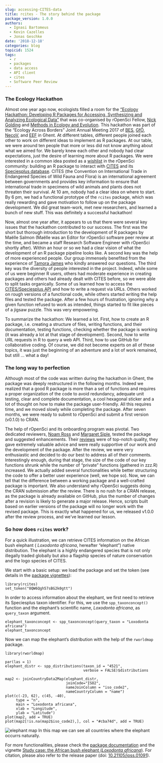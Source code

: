```yaml
---
slug: accessing-CITES-data
title: rcites - The story behind the package
package_version: 1.0.0
authors:
  - Ignasi Bartomeus
  - Kevin Cazelles
  - Jonas Geschke
date: '2018-12-18'
categories: blog
topicid: 1524
tags:
  - r
  - packages
  - data access
  - API client
  - cites
  - Software Peer Review
---
```


### The Ecology Hackathon

Almost one year ago now, ecologists filled a room for the [“Ecology Hackathon: Developing R Packages for Accessing, Synthesizing and Analyzing Ecological Data”](https://methodsblog.com/2018/01/23/ecology-hackathon/) that was co-organised by rOpenSci Fellow, [Nick Golding](https://twitter.com/_nickgolding_) and [Methods in Ecology and Evolution](https://besjournals.onlinelibrary.wiley.com/journal/2041210x). This hackathon was part of the “Ecology Across Borders” Joint Annual Meeting 2017 of [BES](https://www.britishecologicalsociety.org/), [GfÖ](http://www.gfoe.org/en), [NecoV](http://www.necov.org/), and [EEF](http://www.europeanecology.org/) in Ghent. At different tables, different people joined each other to work on different ideas to implement as R packages. At our table, we were around ten people that more or less did not know anything about what we aimed for. We barely knew each other and nobody had clear expectations, just the desire of learning more about R packages. We were interested in a common idea posted as a [wishlist](https://github.com/ropensci/wishlist/issues/29) in the rOpenSci community: building an R package to interact with [CITES](https://cites.org/) and its [Speciesplus database](https://speciesplus.net). CITES (the Convention on International Trade in Endangered Species of Wild Fauna and Flora) is an international agreement between governments and provides key information to ensure that international trade in specimens of wild animals and plants does not threaten their survival. At 10 am, nobody had a clear idea on where to start. By 6 pm, we had a functional prototype of the `rcites` package, which was really rewarding and gave motivation to follow up on the package development. We did great team-work, met new researchers, and learned a bunch of new stuff. This was definitely a successful hackathon!   

Now, almost one year after, it appears to us that there were several key issues that the hackathon contributed to our success. The first was the short but thorough introduction to the development of R packages by Maëlle Salmon (Maëlle was an Editor for rOpenSci software peer review at the time, and became a staff Research Software Engineer with rOpenSci shortly after). Within an hour or so we had a clear vision of what the development of an R package pipeline looks like. A second key was the help of more experienced people. Our group immensely benefited from the experience of [Tamora James](https://twitter.com/soayipm) who kindly answered our questions. The third key was the diversity of people interested in the project. Indeed, while some of us were beginner R users, others had moderate experience in creating packages and others had already dealt with CITES before, so we were able to split tasks organically. Some of us learned how to access the [CITES/Speciesplus API](https://api.speciesplus.net/) and how to write a request via URLs. Others worked on rough versions of a functional code, while others started writing the help files and tested the package. After a few hours of frustration, ignoring why a given function refused to work as intended, things started to fit like pieces of a jigsaw puzzle. This was very empowering.   

To summarize the hackathon: We learned a lot. First, how to create an R package, i.e. creating a structure of files, writing functions, and their documentation, testing functions, checking whether the package is working (it was already a lot at that stage of development). Second, how to write URL requests in R to query a web API. Third, how to use GitHub for collaborative coding. Of course, we did not become experts on all of these topics, it was just the beginning of an adventure and a lot of work remained, but still … what a day!   

### The long way to perfection   

Although most of the code was written during the hackathon in Ghent, the package was deeply restructured in the following months. Indeed we realized that a good R package is more than a set of functions and requires a proper organization of the code to avoid redundancy, adequate unit testing, clear and complete documentation, a cool hexagonal sticker and a lot of thought on how to make the package user-friendly. All this requires time, and we moved slowly while completing the package. After seven months, we were ready to submit to rOpenSci and submit a first version (v0.1.0) to CRAN.   

The help of rOpenSci and its onboarding program was pivotal. Two dedicated reviewers, [Noam Ross](https://twitter.com/noamross) and [Margaret Siple](https://twitter.com/margaretsiple), tested the package and suggested enhancements. Their [reviews](https://github.com/ropensci/onboarding/issues/244) were of top-notch quality, they gave extremely valuable advice and were really supportive of our work and the development of the package. After the review, we were very enthusiastic and decided to do our best to address all of their comments. Interestingly enough, during that stage, the size of the code of our key functions shrunk while the number of “private” functions (gathered in zzz.R) increased. We actually added several functionalities while better structuring the code to offer a better user experience (well, we hope so). Now, we can tell that the difference between a working package and a well-crafted package is important. We also understand why rOpenSci suggests doing the CRAN submission after the review. There is no rush for a CRAN release, as the package is already available on GitHub, plus the number of changes after a revision is likely to generate a major release. Hence, scripts built based on earlier versions of the package will no longer work with the revised package. This is exactly what happened for us, we released v1.0.0 after the review process, and we’ve learned our lesson.  

### So how does `rcites` work?   

For a quick illustration, we can retrieve CITES information on the African bush elephant ( _Loxodonta africana_, hereafter “elephant”) native distribution. The elephant is a highly endangered species that is not only illegally traded globally but also a flagship species of nature conservation and the logo species of CITES.  

We start with a basic setup: we load the package and set the token (see details in the [package vignettes](https://ropensci.github.io/rcites/)):  

```
library(rcites)
set_token("8QW6Qgh57sBG2k0gtt")
```

In order to access information about the elephant, we first need to retrieve its Speciesplus taxon identifier. For this, we use the `spp_taxonconcept()` function and the elephant’s scientific name, _Loxodonta africana_, as `query_taxon` argument.  

```
elephant_taxonconcept <- spp_taxonconcept(query_taxon = "Loxodonta africana")
elephant_taxonconcept
```  

Now we can map the elephant’s distribution with the help of the `rworldmap` package.  

```
library(rworldmap)

par(las = 1)
elephant_distr <- spp_distributions(taxon_id = "4521",
                                    verbose = FALSE)$distributions

map2 <- joinCountryData2Map(elephant_distr,
                            joinCode="ISO2",
                            nameJoinColumn = "iso_code2",
                            nameCountryColumn = "name")
plot(c(-23, 62), c(45, -40),
     type = "n",
     main = "Loxodonta africana",
     xlab = "Longitude",
     ylab = "Latitude")
plot(map2, add = TRUE)
plot(map2[!is.na(map2$iso_code2),], col = "#cba74d", add = TRUE)
```

![elephant map](img/blog-images/2018-12-18-rcites/map.png)
In this map we can see all countries where the elephant occurrs naturally.

For more functionalities, please check the [package documentation](https://github.com/ropensci/rcites) and the vignette [Study case: the African bush elephant (_Loxodonta africana_)](https://ropensci.github.io/rcites/articles/elephant.html).
For citation, please also refer to the release paper (doi: [10.21105/joss.01091](https://doi.org/10.21105/joss.01091)).
